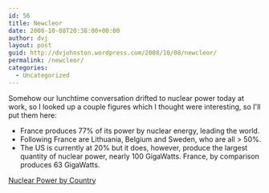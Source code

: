 ```yaml
---
id: 56
title: Newcleor
date: 2008-10-08T20:38:00+00:00
author: dvj
layout: post
guid: http://dvjohnston.wordpress.com/2008/10/08/newcleor/
permalink: /newcleor/
categories:
  - Uncategorized
---
```

Somehow our lunchtime conversation drifted to nuclear power today at work, so I looked up a couple figures which I thought were interesting, so I'll put them here:

 - France produces 77% of its power by nuclear energy, leading the world.
 - Following France are Lithuania, Belgium and Sweden, who are all > 50%.
 - The US is currently at 20% but it does, however, produce the largest quantity of nuclear power, nearly 100 GigaWatts. France, by comparison produces 63 GigaWatts.

[Nuclear Power by Country](http://en.wikipedia.org/wiki/Nuclear_power_by_country)
